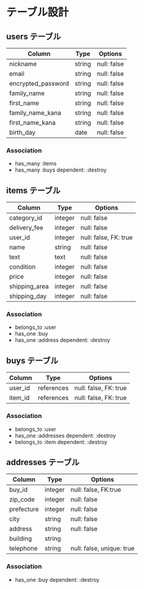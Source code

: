 # テーブル設計

## users テーブル

| Column             | Type   | Options     |
| ------------------ | ------ | ------------|
| nickname           | string | null: false |
| email              | string | null: false |
| encrypted_password | string | null: false |
| family_name        | string | null: false |
| first_name         | string | null: false |
| family_name_kana   | string | null: false |
| first_name_kana    | string | null: false |
| birth_day          | date   | null: false |

### Association

- has_many :items
- has_many :buys dependent: :destroy



## items テーブル

| Column          | Type       | Options               |
| --------------- | ---------- | --------------------- |
| category_id     | integer    | null: false           |
| delivery_fee    | integer    | null: false           |
| user_id         | integer    | null: false, FK: true |
| name            | string     | null: false           |
| text            | text       | null: false           |
| condition       | integer    | null: false           |
| price           | integer    | null: false           |
| shipping_area   | integer    | null: false           |
| shipping_day    | integer    | null: false           |

### Association

- belongs_to :user
- has_one :buy
- has_one :address dependent: :destroy


## buys テーブル

| Column   | Type       | Options               |
| -------- | ---------- | --------------------- |
| user_id  | references | null: false, FK: true |
| item_id  | references | null: false, FK: true |

### Association

- belongs_to :user
- has_one :addresses dependent: :destroy
- belongs_to :item dependent: :destroy


## addresses テーブル

| Column     | Type       | Options                   |
| ---------- | ---------- | ------------------------- |
| buy_id     | integer    | null: false, FK:true      |
| zip_code   | integer    | null: false               |
| prefecture | integer    | null: false               |
| city       | string     | null: false               |
| address    | string     | null: false               |
| building   | string     |                           |
| telephone  | string     | null: false, unique: true |

### Association

- has_one :buy dependent: :destroy
